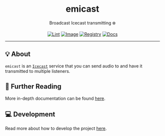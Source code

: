 <h1 align="center">emicast</h1>

<div align="center">

Broadcast Icecast transmitting ❄️

[![Lint](https://github.com/radio-aktywne/emicast/actions/workflows/lint.yaml/badge.svg)](https://github.com/radio-aktywne/emicast/actions/workflows/lint.yaml)
[![Image](https://github.com/radio-aktywne/emicast/actions/workflows/image.yaml/badge.svg)](https://github.com/radio-aktywne/emicast/actions/workflows/image.yaml)
[![Registry](https://github.com/radio-aktywne/emicast/actions/workflows/registry.yaml/badge.svg)](https://github.com/radio-aktywne/emicast/actions/workflows/registry.yaml)
[![Docs](https://github.com/radio-aktywne/emicast/actions/workflows/docs.yaml/badge.svg)](https://github.com/radio-aktywne/emicast/actions/workflows/docs.yaml)

</div>

---

## 💡 About

`emicast` is an [`Icecast`](https://icecast.org) service
that you can send audio to and have it transmitted to multiple listeners.

## 📄 Further Reading

More in-depth documentation can be found
[here](https://radio-aktywne.github.io/emicast).

## 💻 Development

Read more about how to develop the project
[here](https://github.com/radio-aktywne/emicast/blob/main/CONTRIBUTING.md).

